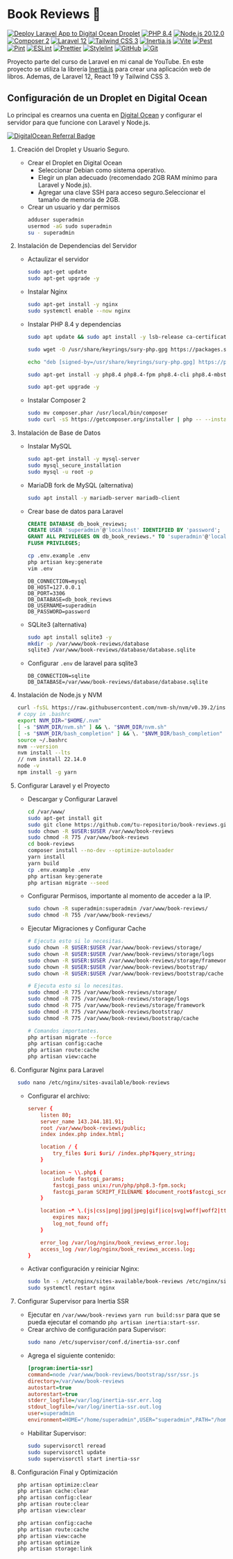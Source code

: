 # Book Reviews 📕

[![Deploy Laravel App to Digital Ocean Droplet](https://github.com/cristhianjhlcom/book-reviews/actions/workflows/main.yml/badge.svg)](https://github.com/cristhianjhlcom/book-reviews/actions/workflows/main.yml) [![PHP 8.4](https://img.shields.io/badge/php-8.4-blue.svg)](https://www.php.net/downloads.php) [![Node.js 20.12.0](https://img.shields.io/badge/node.js-20.12.0-blue.svg)](https://nodejs.org/es/download/) [![Composer 2](https://img.shields.io/badge/composer-2-blue.svg)](https://getcomposer.org/) [![Laravel 12](https://img.shields.io/badge/laravel-12-blue.svg)](https://laravel.com/docs/12.x) [![Tailwind CSS 3](https://img.shields.io/badge/tailwind-3-blue.svg)](https://tailwindcss.com/docs/installation) [![Inertia.js](https://img.shields.io/badge/inertia.js-v2-blue.svg)](https://inertiajs.com/) [![Vite](https://img.shields.io/badge/vite-v4-blue.svg)](https://vitejs.dev/) [![Pest](https://img.shields.io/badge/pest-v3-blue.svg)](https://pestphp.com/) [![Pint](https://img.shields.io/badge/pint-v1-blue.svg)](https://github.com/laravel/pint) [![ESLint](https://img.shields.io/badge/eslint-v8-blue.svg)](https://eslint.org/) [![Prettier](https://img.shields.io/badge/prettier-v3-blue.svg)](https://prettier.io/) [![Stylelint](https://img.shields.io/badge/stylelint-v15-blue.svg)](https://stylelint.io/) [![GitHub](https://img.shields.io/badge/github-v5-blue.svg)](https://github.com/) [![Git](https://img.shields.io/badge/git-v2-blue.svg)](https://git-scm.com/)

Proyecto parte del curso de Laravel en mi canal de YouTube. En este proyecto se utiliza la librería [Inertia.js](https://inertiajs.com/) para crear una aplicación web de libros. Ademas, de Laravel 12, React 19 y Tailwind CSS 3.

## Configuración de un Droplet en Digital Ocean

Lo principal es crearnos una cuenta en [Digital Ocean](https://m.do.co/c/12056ed8b114) y configurar el servidor para que funcione con Laravel y Node.js.

<a href="https://www.digitalocean.com/?refcode=12056ed8b114&utm_campaign=Referral_Invite&utm_medium=Referral_Program&utm_source=badge"><img src="https://web-platforms.sfo2.cdn.digitaloceanspaces.com/WWW/Badge%201.svg" alt="DigitalOcean Referral Badge" /></a>

1. Creación del Droplet y Usuario Seguro.

    - Crear el Droplet en Digital Ocean
        - Seleccionar Debian como sistema operativo.
        - Elegir un plan adecuado (recomendado 2GB RAM mínimo para Laravel y Node.js).
        - Agregar una clave SSH para acceso seguro.Seleccionar el tamaño de memoria de 2GB.
    - Crear un usuario y dar permisos
        ```bash
        adduser superadmin
        usermod -aG sudo superadmin
        su - superadmin
        ```

2. Instalación de Dependencias del Servidor

    - Actaulizar el servidor
        ```bash
        sudo apt-get update
        sudo apt-get upgrade -y
        ```
    - Instalar Nginx
        ```bash
        sudo apt-get install -y nginx
        sudo systemctl enable --now nginx
        ```
    - Instalar PHP 8.4 y dependencias

        ```bash
        sudo apt update && sudo apt install -y lsb-release ca-certificates apt-transport-https software-properties-common

        sudo wget -O /usr/share/keyrings/sury-php.gpg https://packages.sury.org/php/apt.gpg

        echo "deb [signed-by=/usr/share/keyrings/sury-php.gpg] https://packages.sury.org/php $(lsb_release -sc) main" | sudo tee /etc/apt/sources.list.d/sury-php.list

        sudo apt-get install -y php8.4 php8.4-fpm php8.4-cli php8.4-mbstring php8.4-xml php8.4-bcmath php8.4-curl php8.4-dom php8.4-fileinfo php8.4-filter php8.4-hash php8.4-openssl php8.4-pcre php8.4-pdo php8.4-session php8.4-tokenizer php8.4-intl php8.4-zip unzip

        sudo apt-get upgrade -y
        ```

    - Instalar Composer 2
        ```bash
        sudo mv composer.phar /usr/local/bin/composer
        sudo curl -sS https://getcomposer.org/installer | php -- --install-dir=/usr/local/bin --filename=composer
        ```

3. Instalación de Base de Datos
    - Instalar MySQL
        ```bash
        sudo apt-get install -y mysql-server
        sudo mysql_secure_installation
        sudo mysql -u root -p
        ```
    - MariaDB fork de MySQL (alternativa)
        ```bash
        sudo apt install -y mariadb-server mariadb-client
        ```
    - Crear base de datos para Laravel
        ```SQL
        CREATE DATABASE db_book_reviews;
        CREATE USER 'superadmin'@'localhost' IDENTIFIED BY 'password';
        GRANT ALL PRIVILEGES ON db_book_reviews.* TO 'superadmin'@'localhost';
        FLUSH PRIVILEGES;
        ```
        ```bash
        cp .env.example .env
        php artisan key:generate
        vim .env
        ```
        ```env
        DB_CONNECTION=mysql
        DB_HOST=127.0.0.1
        DB_PORT=3306
        DB_DATABASE=db_book_reviews
        DB_USERNAME=superadmin
        DB_PASSWORD=password
        ```
    - SQLite3 (alternativa)
        ```bash
        sudo apt install sqlite3 -y
        mkdir -p /var/www/book-reviews/database
        sqlite3 /var/www/book-reviews/database/database.sqlite
        ```
    - Configurar `.env` de laravel para sqlite3
        ```env
        DB_CONNECTION=sqlite
        DB_DATABASE=/var/www/book-reviews/database/database.sqlite
        ```
4. Instalación de Node.js y NVM
    ```bash
    curl -fsSL https://raw.githubusercontent.com/nvm-sh/nvm/v0.39.2/install.sh | bash
    # copy in .bashrc
    export NVM_DIR="$HOME/.nvm"
    [ -s "$NVM_DIR/nvm.sh" ] && \. "$NVM_DIR/nvm.sh"
    [ -s "$NVM_DIR/bash_completion" ] && \. "$NVM_DIR/bash_completion"
    source ~/.bashrc
    nvm --version
    nvm install --lts
    // nvm install 22.14.0
    node -v
    npm install -g yarn
    ```
5. Configurar Laravel y el Proyecto

    - Descargar y Configurar Laravel
        ```bash
        cd /var/www/
        sudo apt-get install git
        sudo git clone https://github.com/tu-repositorio/book-reviews.git
        sudo chown -R $USER:$USER /var/www/book-reviews
        sudo chmod -R 775 /var/www/book-reviews
        cd book-reviews
        composer install --no-dev --optimize-autoloader
        yarn install
        yarn build
        cp .env.example .env
        php artisan key:generate
        php artisan migrate --seed
        ```
    - Configurar Permisos, importante al momento de acceder a la IP.
        ```bash
        sudo chown -R superadmin:superadmin /var/www/book-reviews/
        sudo chmod -R 755 /var/www/book-reviews/
        ```
    - Ejecutar Migraciones y Configurar Cache

        ```bash
        # Ejecuta esto si lo necesitas.
        sudo chown -R $USER:$USER /var/www/book-reviews/storage/
        sudo chown -R $USER:$USER /var/www/book-reviews/storage/logs
        sudo chown -R $USER:$USER /var/www/book-reviews/storage/framework
        sudo chown -R $USER:$USER /var/www/book-reviews/bootstrap/
        sudo chown -R $USER:$USER /var/www/book-reviews/bootstrap/cache

        # Ejecuta esto si lo necesitas.
        sudo chmod -R 775 /var/www/book-reviews/storage/
        sudo chmod -R 775 /var/www/book-reviews/storage/logs
        sudo chmod -R 775 /var/www/book-reviews/storage/framework
        sudo chmod -R 775 /var/www/book-reviews/bootstrap/
        sudo chmod -R 775 /var/www/book-reviews/bootstrap/cache

        # Comandos importantes.
        php artisan migrate --force
        php artisan config:cache
        php artisan route:cache
        php artisan view:cache
        ```

6. Configurar Nginx para Laravel

    ```bash
    sudo nano /etc/nginx/sites-available/book-reviews
    ```

    - Configurar el archivo:

        ```toml
        server {
            listen 80;
            server_name 143.244.181.91;
            root /var/www/book-reviews/public;
            index index.php index.html;

            location / {
                try_files $uri $uri/ /index.php?$query_string;
            }

            location ~ \\.php$ {
                include fastcgi_params;
                fastcgi_pass unix:/run/php/php8.3-fpm.sock;
                fastcgi_param SCRIPT_FILENAME $document_root$fastcgi_script_name;
            }

            location ~* \.(js|css|png|jpg|jpeg|gif|ico|svg|woff|woff2|ttf|otf|eot|map|json)$ {
                expires max;
                log_not_found off;
            }

            error_log /var/log/nginx/book_reviews_error.log;
            access_log /var/log/nginx/book_reviews_access.log;
        }
        ```

    - Activar configuración y reiniciar Nginx:
        ```bash
        sudo ln -s /etc/nginx/sites-available/book-reviews /etc/nginx/sites-enabled/
        sudo systemctl restart nginx
        ```

7. Configurar Supervisor para Inertia SSR
    - Ejecutar en `/var/www/book-reviews` `yarn run build:ssr` para que se pueda ejecutar el comando `php artisan inertia:start-ssr`.
    - Crear archivo de configuración para Supervisor:
        ```bash
        sudo nano /etc/supervisor/conf.d/inertia-ssr.conf
        ```
    - Agrega el siguiente contenido:
        ```ini
        [program:inertia-ssr]
        command=node /var/www/book-reviews/bootstrap/ssr/ssr.js
        directory=/var/www/book-reviews
        autostart=true
        autorestart=true
        stderr_logfile=/var/log/inertia-ssr.err.log
        stdout_logfile=/var/log/inertia-ssr.out.log
        user=superadmin
        environment=HOME="/home/superadmin",USER="superadmin",PATH="/home/superadmin/.nvm/versions/node/v22.14.0/bin:/usr/bin:/bin"
        ```
    - Habilitar Supervisor:
        ```bash
        sudo supervisorctl reread
        sudo supervisorctl update
        sudo supervisorctl start inertia-ssr
        ```
8. Configuración Final y Optimización

    ```bash
    php artisan optimize:clear
    php artisan cache:clear
    php artisan config:clear
    php artisan route:clear
    php artisan view:clear

    php artisan config:cache
    php artisan route:cache
    php artisan view:cache
    php artisan optimize
    php artisan storage:link
    ```
